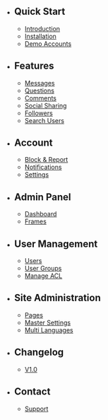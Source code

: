 - ## Quick Start
    - [Introduction](/docs/{{version}}/introduction)
    - [Installation](/docs/{{version}}/installation)
    - [Demo Accounts](/docs/{{version}}/demo-accounts)

- ## Features
    - [Messages](/docs/{{version}}/features/messages)
    - [Questions](/docs/{{version}}/features/questions)
    - [Comments](/docs/{{version}}/features/comments)
    - [Social Sharing](/docs/{{version}}/features/social-sharing)
    - [Followers](/docs/{{version}}/features/followers)
    - [Search Users](/docs/{{version}}/features/search-users)

- ## Account
    - [Block & Report](/docs/{{version}}/settings/block-report)
    - [Notifications](/docs/{{version}}/settings/notifications)
    - [Settings](/docs/{{version}}/settings/settings)
    
- ## Admin Panel
    - [Dashboard](/docs/{{version}}/admin/dashboard)
    - [Frames](/docs/{{version}}/admin/frames)
    
- ## User Management
    - [Users](/docs/{{version}}/admin/users)
    - [User Groups](/docs/{{version}}/admin/user-groups)
    - [Manage ACL](/docs/{{version}}/admin/manage-acl)
    
- ## Site Administration
    - [Pages](/docs/{{version}}/admin/pages)
    - [Master Settings](/docs/{{version}}/admin/master-settings)
    - [Multi Languages](/docs/{{version}}/admin/multi-languages)

- ## Changelog
    - [V1.0](/docs/{{version}}/changelog/V1.0)

- ## Contact
    - [Support](/docs/{{version}}/contact/support)